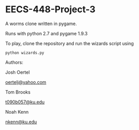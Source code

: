 # EECS-448-Project-3

A worms clone written in pygame.

Runs with python 2.7 and pygame 1.9.3

To play, clone the repository and run the wizards script using

<code>python wizards.py</code>

Authors:

Josh Oertel

oertelj@yahoo.com

Tom Brooks

t090b057@ku.edu

Noah Kenn

nkenn@ku.edu

